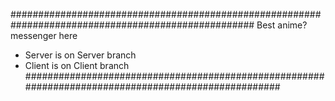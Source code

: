 ####################################################################################################
Best anime? messenger here
* Server is on Server branch
* Client is on Client branch
####################################################################################################
